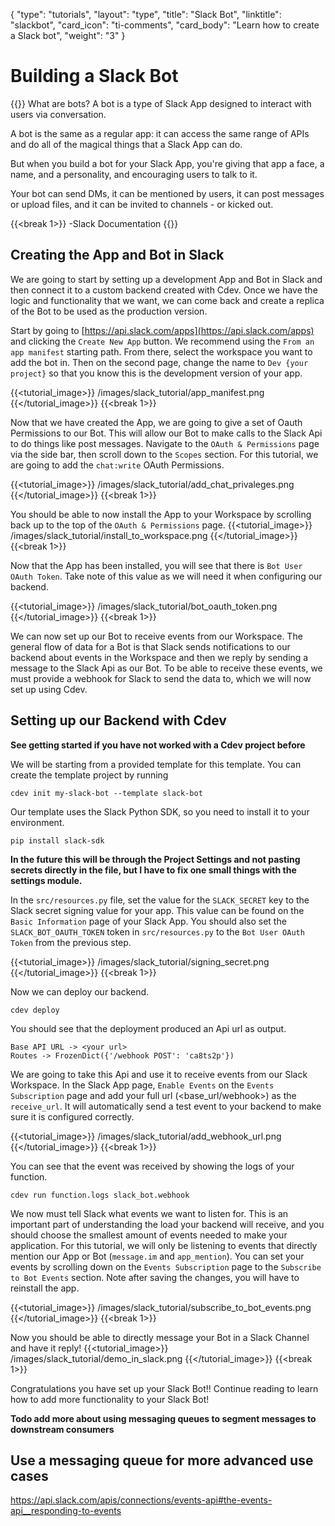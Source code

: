 {
    "type": "tutorials",
    "layout": "type",
    "title": "Slack Bot",
    "linktitle": "slackbot", 
    "card_icon": "ti-comments",
    "card_body": "Learn how to create a Slack bot",
    "weight": "3"
}


# Building a Slack Bot

{{<blockqoute>}}
What are bots? 
A bot is a type of Slack App designed to interact with users via conversation.

A bot is the same as a regular app: it can access the same range of APIs and do all of the magical things that a Slack App can do.

But when you build a bot for your Slack App, you're giving that app a face, a name, and a personality, and encouraging users to talk to it.

Your bot can send DMs, it can be mentioned by users, it can post messages or upload files, and it can be invited to channels - or kicked out.

{{<break 1>}}
-Slack Documentation
{{</blockqoute>}}



## Creating the App and Bot in Slack
We are going to start by setting up a development App and Bot in Slack and then connect it to a custom backend created with Cdev. Once we have the logic and functionality that we want, we can come back and create a replica of the Bot to be used as the production version. 

Start by going to [https://api.slack.com/apps](https://api.slack.com/apps) and clicking the `Create New App` button. We recommend using the `From an app manifest` starting path. From there, select the workspace you want to add the bot in. Then on the second page, change the name to `Dev {your project}` so that you know this is the development version of your app.


{{<tutorial_image>}}
/images/slack_tutorial/app_manifest.png
{{</tutorial_image>}}
{{<break 1>}}

Now that we have created the App, we are going to give a set of Oauth Permissions to our Bot. This will allow our Bot to make calls to the Slack Api to do things like post messages. Navigate to the `OAuth & Permissions` page via the side bar, then scroll down to the `Scopes` section. For this tutorial, we are going to add the `chat:write` OAuth Permissions.

{{<tutorial_image>}}
/images/slack_tutorial/add_chat_privaleges.png
{{</tutorial_image>}}
{{<break 1>}}

You should be able to now install the App to your Workspace by scrolling back up to the top of the `OAuth & Permissions` page.
{{<tutorial_image>}}
/images/slack_tutorial/install_to_workspace.png
{{</tutorial_image>}}
{{<break 1>}}

Now that the App has been installed, you will see that there is `Bot User OAuth Token`. Take note of this value as we will need it when configuring our backend. 

{{<tutorial_image>}}
/images/slack_tutorial/bot_oauth_token.png
{{</tutorial_image>}}
{{<break 1>}}

We can now set up our Bot to receive events from our Workspace. The general flow of data for a Bot is that Slack sends notifications to our backend about events in the Workspace and then we reply by sending a message to the Slack Api as our Bot. To be able to receive these events, we must provide a webhook for Slack to send the data to, which we will now set up using Cdev.


## Setting up our Backend with Cdev
**See getting started if you have not worked with a Cdev project before**

We will be starting from a provided template for this template. You can create the template project by running
```
cdev init my-slack-bot --template slack-bot
```

Our template uses the Slack Python SDK, so you need to install it to your environment.
```
pip install slack-sdk
```

**In the future this will be through the Project Settings and not pasting secrets directly in the file, but I have to fix one small things with the settings module.**

In the `src/resources.py` file, set the value for the `SLACK_SECRET` key to the Slack secret signing value for your app. This value can be found on the `Basic Information` page of your Slack App. You should also set the `SLACK_BOT_OAUTH_TOKEN` token in `src/resources.py` to the `Bot User OAuth Token` from the previous step.


{{<tutorial_image>}}
/images/slack_tutorial/signing_secret.png
{{</tutorial_image>}}
{{<break 1>}}

Now we can deploy our backend.
```
cdev deploy
```

You should see that the deployment produced an Api url as output.

```
Base API URL -> <your url>
Routes -> FrozenDict({'/webhook POST': 'ca8ts2p'})
```

We are going to take this Api and use it to receive events from our Slack Workspace. In the Slack App page, `Enable Events` on the `Events Subscription` page and add your full url (<base_url/webhook>) as the `receive_url`. It will automatically send a test event to your backend to make sure it is configured correctly. 

{{<tutorial_image>}}
/images/slack_tutorial/add_webhook_url.png
{{</tutorial_image>}}
{{<break 1>}}

You can see that the event was received by showing the logs of your function.
```
cdev run function.logs slack_bot.webhook
```


We now must tell Slack what events we want to listen for. This is an important part of understanding the load your backend will receive, and you should choose the smallest amount of events needed to make your application. For this tutorial, we will only be listening to events that directly mention our App or Bot (`message.im` and `app_mention`). You can set your events by scrolling down on the `Events Subscription` page to the `Subscribe to Bot Events` section. Note after saving the changes, you will have to reinstall the app. 

{{<tutorial_image>}}
/images/slack_tutorial/subscribe_to_bot_events.png
{{</tutorial_image>}}
{{<break 1>}}


Now you should be able to directly message your Bot in a Slack Channel and have it reply!
{{<tutorial_image>}}
/images/slack_tutorial/demo_in_slack.png
{{</tutorial_image>}}
{{<break 1>}}

Congratulations you have set up your Slack Bot!! Continue reading to learn how to add more functionality to your Slack Bot!


**Todo add more about using messaging queues to segment messages to downstream consumers**

## Use a messaging queue for more advanced use cases
https://api.slack.com/apis/connections/events-api#the-events-api__responding-to-events
